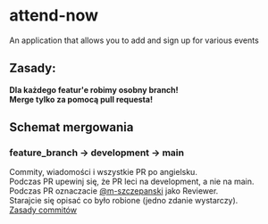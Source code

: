 # attend-now
An application that allows you to add and sign up for various events

## Zasady:
<b>Dla każdego featur'e robimy osobny branch!</b><br>
<b>Merge tylko za pomocą pull requesta!</b>

## Schemat mergowania
### feature_branch -> development -> main
Commity, wiadomości i wszystkie PR po angielsku.<br>
Podczas PR upewinj się, że PR leci na development, a nie na main. <br>
Podczas PR oznaczacie [@m-szczepanski](https://www.github.com/m-szczepanski) jako Reviewer.<br>
Starajcie się opisać co było robione (jedno zdanie wystarczy).<br>
[Zasady commitów](https://www.conventionalcommits.org/en/v1.0.0/)
